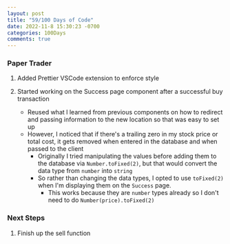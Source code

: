 ```yaml
---
layout: post
title: "59/100 Days of Code"
date: 2022-11-8 15:30:23 -0700
categories: 100Days
comments: true
---
```


### Paper Trader

1. Added Prettier VSCode extension to enforce style

2. Started working on the Success page component after a successful buy transaction

   - Reused what I learned from previous components on how to redirect and passing information to the new location so that was easy to set up
   - However, I noticed that if there's a trailing zero in my stock price or total cost, it gets removed when entered in the database and when passed to the client
     - Originally I tried manipulating the values before adding them to the database via `Number.toFixed(2)`, but that would convert the data type from `number` into `string`
     - So rather than changing the data types, I opted to use `toFixed(2)` when I'm displaying them on the `Success` page.
       - This works because they are `number` types already so I don't need to do `Number(price).toFixed(2)`

### Next Steps

1. Finish up the sell function
